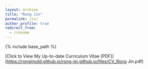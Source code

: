 ```yaml
---
layout: archive
title: "Rong Jin"
permalink: /cv/
author_profile: true
redirect_from:
  - /resume
---
```


{% include base_path %}

[Click to View My Up-to-date Curriculum Vitae [PDF]](https://rongjinutd.github.io/rong-jin.github.io/files/CV_Rong Jin.pdf)
